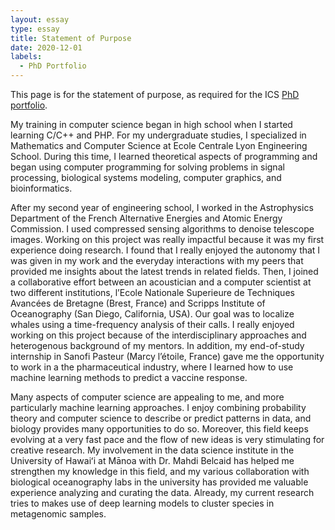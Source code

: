 ```yaml
---
layout: essay
type: essay
title: Statement of Purpose
date: 2020-12-01
labels:
  - PhD Portfolio
---
```


This page is for the statement of purpose, as required for the ICS [PhD portfolio](http://www.ics.hawaii.edu/academics/graduate-degree-programs/ph-d-in-ics/#phd-portfolio).

My training in computer science began in high school when I started
learning C/C++ and PHP. For my undergraduate studies, I specialized in
Mathematics and Computer Science at Ecole Centrale Lyon Engineering
School. During this time, I learned theoretical aspects of programming
and began using computer programming for solving problems in signal
processing, biological systems modeling, computer graphics, and
bioinformatics. 

After my second year of engineering school, I worked
in the Astrophysics Department of the French Alternative Energies and
Atomic Energy Commission. I used compressed sensing algorithms to
denoise telescope images. Working on this project was really impactful
because it was my first experience doing research. I found that I
really enjoyed the autonomy that I was given in my work and the
everyday interactions with my peers that provided me insights about
the latest trends in related fields. Then, I joined a collaborative
effort between an acoustician and a computer scientist at two
different institutions, l’Ecole Nationale Superieure de Techniques
Avancées de Bretagne (Brest, France) and Scripps Institute of
Oceanography (San Diego, California, USA). Our goal was to localize
whales using a time-frequency analysis of their calls. I really
enjoyed working on this project because of the interdisciplinary
approaches and heterogenous background of my mentors. In addition, my
end-of-study internship in Sanofi Pasteur (Marcy l’étoile, France)
gave me the opportunity to work in a the pharmaceutical industry,
where I learned how to use machine learning methods to predict a
vaccine response.

Many aspects of computer science are appealing to me, and more
particularly machine learning approaches. I enjoy combining
probability theory and computer science to describe or predict
patterns in data, and biology provides many opportunities to do
so. Moreover, this field keeps evolving at a very fast pace and the
flow of new ideas is very stimulating for creative research. My
involvement in the data science institute in the University of Hawaiʻi
at Mānoa with Dr. Mahdi Belcaid has helped me strengthen my knowledge
in this field, and my various collaboration with biological
oceanography labs in the university has provided me valuable
experience analyzing and curating the data. Already, my current
research tries to makes use of deep learning models to cluster species
in metagenomic samples. 
